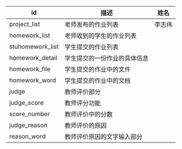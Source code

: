 id | 描述|姓名
------------ |  -------------|  -------------
project_list | 老师发布的作业列表|李志伟
homework_list | 老师收到的学生的作业列表
stuhomework_list| 学生提交的作业列表
homework_detail|学生提交的一份作业的具体信息
homework_file|学生提交的作业中的文件
homework_word|学生提交的作业中的文档
judge|教师评价部分
judge_score|教师评分功能
score_number|教师评价中的分数
judge_reason|教师评价的原因
reason_word|教师评价原因的文字输入部分
